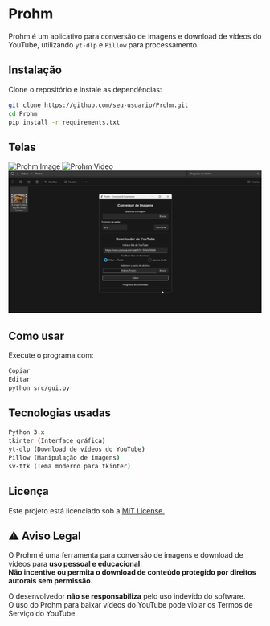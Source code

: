 # Prohm

Prohm é um aplicativo para conversão de imagens e download de vídeos do YouTube, utilizando `yt-dlp` e `Pillow` para processamento.

## Instalação

Clone o repositório e instale as dependências:

```sh
git clone https://github.com/seu-usuario/Prohm.git
cd Prohm
pip install -r requirements.txt
```
## Telas
![Prohm Image](https://github.com/aceaswall/Prohm/blob/main/Prohm_Image.gif)
![Prohm Video](https://github.com/aceaswall/Prohm/blob/main/Prohm_Video.gif)
![Prohm Audio](https://github.com/aceaswall/Prohm/blob/main/Prohm_Audio.gif)



## Como usar
Execute o programa com:

```sh
Copiar
Editar
python src/gui.py
```

## Tecnologias usadas
```sh
Python 3.x
tkinter (Interface gráfica)
yt-dlp (Download de vídeos do YouTube)
Pillow (Manipulação de imagens)
sv-ttk (Tema moderno para tkinter)
```

## Licença
Este projeto está licenciado sob a [MIT License.](https://opensource.org/license/mit)

## ⚠️ Aviso Legal

O Prohm é uma ferramenta para conversão de imagens e download de vídeos para **uso pessoal e educacional**.  
**Não incentive ou permita o download de conteúdo protegido por direitos autorais sem permissão.**  

O desenvolvedor **não se responsabiliza** pelo uso indevido do software.  
O uso do Prohm para baixar vídeos do YouTube pode violar os Termos de Serviço do YouTube.
